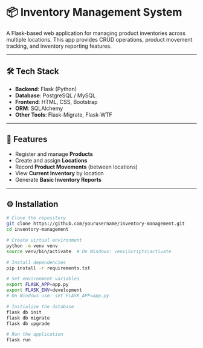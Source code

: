 # 📦 Inventory Management System

A Flask-based web application for managing product inventories across multiple locations. This app provides CRUD operations, product movement tracking, and inventory reporting features.

---

## 🛠️ Tech Stack

- **Backend**: Flask (Python)
- **Database**: PostgreSQL / MySQL
- **Frontend**: HTML, CSS, Bootstrap
- **ORM**: SQLAlchemy
- **Other Tools**: Flask-Migrate, Flask-WTF

---

## 📂 Features

- Register and manage **Products**
- Create and assign **Locations**
- Record **Product Movements** (between locations)
- View **Current Inventory** by location
- Generate **Basic Inventory Reports**

---

## ⚙️ Installation

```bash
# Clone the repository
git clone https://github.com/yourusername/inventory-management.git
cd inventory-management

# Create virtual environment
python -m venv venv
source venv/bin/activate  # On Windows: venv\Scripts\activate

# Install dependencies
pip install -r requirements.txt

# Set environment variables
export FLASK_APP=app.py
export FLASK_ENV=development
# On Windows use: set FLASK_APP=app.py

# Initialize the database
flask db init
flask db migrate
flask db upgrade

# Run the application
flask run

